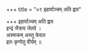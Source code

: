 +++
title = "०९ इहार्वाञ्चम् अति ह्वय"

+++
इहार्वाञ्चम् अति ह्वय  
इन्द्रं जैत्राय जेतवे ।  
अस्माकम् अस्तु केवल  
इतः कृणोतु वीर्यम् ॥